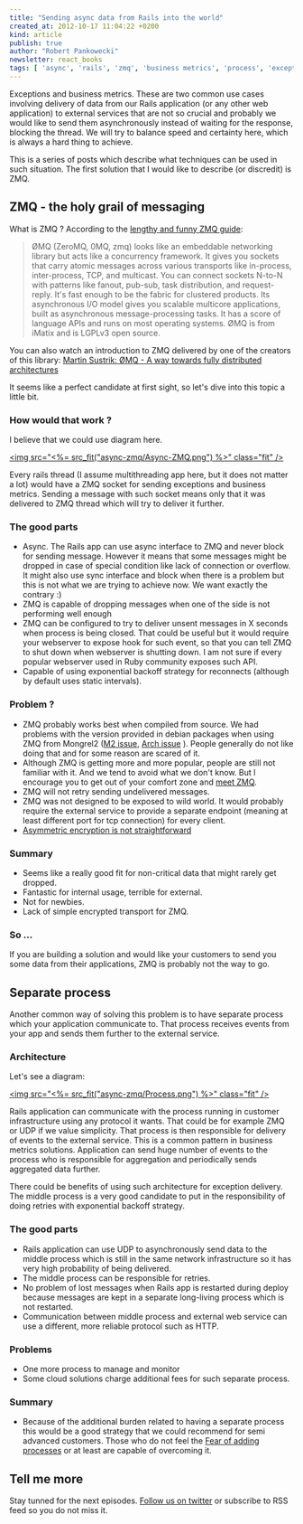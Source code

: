 ```yaml
---
title: "Sending async data from Rails into the world"
created_at: 2012-10-17 11:04:22 +0200
kind: article
publish: true
author: "Robert Pankowecki"
newsletter: react_books
tags: [ 'async', 'rails', 'zmq', 'business metrics', 'process', 'exceptions']
---
```


Exceptions and business metrics. These are two common use cases involving
delivery of data from our Rails application (or any other web application)
to external services that are
not so crucial and probably we would like to send them asynchronously instead
of waiting for the response, blocking the thread. We will try to balance
speed and certainty here, which is always a hard thing to achieve.

This is a series of posts which describe what techniques can be used in such
situation. The first solution that I would like to describe (or discredit) is
ZMQ.

<!-- more -->

## ZMQ - the holy grail of messaging

What is ZMQ ? According to the
[lengthy and funny ZMQ guide](http://zguide.zeromq.org/page:all):

> ØMQ (ZeroMQ, 0MQ, zmq) looks like an embeddable networking library but acts
> like a concurrency framework. It gives you sockets that carry atomic messages
> across various transports like in-process, inter-process, TCP, and multicast.
> You can connect sockets N-to-N with patterns like fanout, pub-sub, task
> distribution, and request-reply. It's fast enough to be the fabric for
> clustered products. Its asynchronous I/O model gives you scalable multicore
> applications, built as asynchronous message-processing tasks. It has a score
> of language APIs and runs on most operating systems. ØMQ is from iMatix
> and is LGPLv3 open source.

You can also watch an introduction to ZMQ delivered by one of the creators of
this library: [Martin Sustrik: ØMQ - A way towards fully distributed architectures](http://www.youtube.com/watch?v=RcfT3b79UYM)

It seems like a perfect candidate at first sight, so let's dive into this topic a little bit.

### How would that work ?

I believe that we could use diagram here.

<a href="/assets/images/async-zmq/Async-ZMQ.png" rel="lightbox"><img src="<%= src_fit("async-zmq/Async-ZMQ.png") %>" class="fit" /></a>

Every rails thread (I assume multithreading app here, but it does not matter
a lot) would have a ZMQ socket for sending exceptions and business metrics. Sending
a message with such socket means only that it was delivered to ZMQ thread
which will try to deliver it further.

### The good parts

* Async. The Rails app can use async interface to ZMQ and never block for sending message.
However it means that some messages might be dropped in case of special condition like
lack of connection or overflow. It might also use sync interface and block when there
is a problem but this is not what we are trying to achieve now. We want exactly
the contrary :)
* ZMQ is capable of dropping messages when one of the side is not performing well enough
* ZMQ can be configured to try to deliver unsent messages in X seconds when
process is being closed. That could be useful but it would require your webserver to
expose hook for such event, so that you can tell ZMQ to shut down when
webserver is shutting down. I am not sure if every popular webserver used in Ruby community
exposes such API.
* Capable of using exponential backoff strategy for reconnects (although by default
uses static intervals).

### Problem ?

* ZMQ probably works best when compiled from source. We had problems with the
version provided in debian packages when using ZMQ from Mongrel2
([M2 issue](https://github.com/zedshaw/mongrel2/issues/78), 
[Arch issue](https://bugs.archlinux.org/task/29761)
). People generally do not like doing that and for some reason are scared of it.
* Although ZMQ is getting more and more popular, people are still not
familiar with it. And we tend to avoid what we don't know. But I encourage
you to get out of your comfort zone and [meet ZMQ](http://zguide.zeromq.org/page:all).
* ZMQ will not retry sending undelivered messages.
* ZMQ was not designed to be exposed to wild world. It would probably require
the external service to provide a separate endpoint (meaning at least different
port for tcp connection) for every client.
* [Asymmetric encryption is not straightforward](http://www.riskcompletefailure.com/2012/09/tls-and-zeromq.html)

### Summary

* Seems like a really good fit for non-critical data that might rarely get dropped.
* Fantastic for internal usage, terrible for external.
* Not for newbies.
* Lack of simple encrypted transport for ZMQ.

### So ...

If you are building a solution and would like your customers to
send you some data from their applications, ZMQ is probably not the way to go.

## Separate process

Another common way of solving this problem is to have separate process which
your application communicate to. That process receives events from your app
and sends them further to the external service.

### Architecture

Let's see a diagram:

<a href="/assets/images/async-zmq/Process.png" rel="lightbox"><img src="<%= src_fit("async-zmq/Process.png") %>" class="fit" /></a>

Rails application can communicate with the process running in customer
infrastructure using any protocol it wants. That could be for example
ZMQ or UDP if we value simplicity. That process is then responsible for
delivery of events to the external service. This
is a common pattern in business metrics solutions. Application can send
huge number of events to the process who is responsible for aggregation
and periodically sends aggregated data further.

There could be benefits of using such architecture for exception
delivery. The middle process is a very good candidate to put in the
responsibility of doing retries with exponential backoff strategy.

### The good parts

* Rails application can use UDP to asynchronously send data to the 
middle process which is still in the same network infrastructure so
it has very high probability of being delivered.
* The middle process can be responsible for retries.
* No problem of lost messages when Rails app is restarted during deploy
because messages are kept in a separate long-living process
which is not restarted.
* Communication between middle process and external web service can
use a different, more reliable protocol such as HTTP.

### Problems

* One more process to manage and monitor
* Some cloud solutions charge additional fees for such
separate process.

### Summary

* Because of the additional burden related to having a separate
process this would be a good strategy that we could recommend for
semi advanced customers. Those who do not feel the [Fear of adding processes](http://www.youtube.com/watch?v=BYmHOF58bDY)
or at least are capable of overcoming it.

## Tell me more

Stay tunned for the next episodes. [Follow us on twitter](https://twitter.com/arkency)
or subscribe to RSS feed so you do not miss it.
